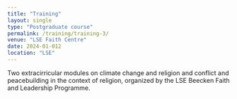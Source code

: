 ```yaml
---
title: "Training"
layout: single
type: "Postgraduate course"
permalink: /training/training-3/
venue: "LSE Faith Centre"
date: 2024-01-012
location: "LSE"
---
```


Two extracirricular modules on climate change and religion and conflict and peacebuilding in the context of religion, organized by the LSE Beecken Faith and Leadership Programme.
